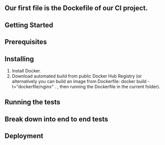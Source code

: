 ## Our first file is the Dockefile of our CI project. 



## Getting Started 


## Prerequisites



## Installing
1) Install Docker.
2) Download automated build from public Docker Hub Registry
(or alternatively you can build an image from Dockerfile: docker build -t="dockerfile/nginx" . , then running the Dockerfile in the current folder). 

## Running the tests


## Break down into end to end tests


## Deployment
